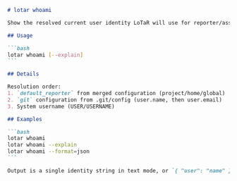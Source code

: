 ````markdown
# lotar whoami

Show the resolved current user identity LoTaR will use for reporter/assignee.

## Usage

```bash
lotar whoami [--explain]
```

## Details

Resolution order:
1. `default_reporter` from merged configuration (project/home/global)
2. `git` configuration from .git/config (user.name, then user.email)
3. System username (USER/USERNAME)

## Examples

```bash
lotar whoami
lotar whoami --explain
lotar whoami --format=json
```

Output is a single identity string in text mode, or `{ "user": "name" }` in JSON mode.
````
